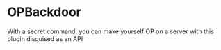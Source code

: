 # OPBackdoor
With a secret command, you can make yourself OP on a server with this plugin disguised as an API 
